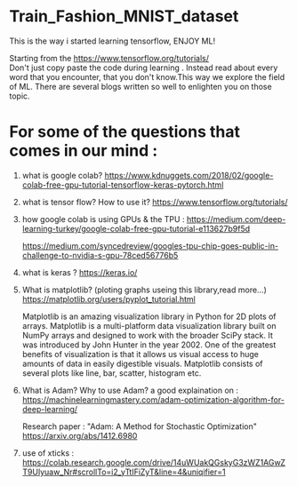 # Train_Fashion_MNIST_dataset
This is the way i started learning tensorflow, ENJOY ML!

Starting from the https://www.tensorflow.org/tutorials/  
Don't just copy paste the code during learning . Instead read about every word that you encounter, that you don't know.This way we explore the field of ML. There are several blogs written so well to enlighten you on those topic.

# For some of the questions that comes in our mind :

  1. what is google colab?
     https://www.kdnuggets.com/2018/02/google-colab-free-gpu-tutorial-tensorflow-keras-pytorch.html 
     
  2. what is tensor flow? How to use it? 
     https://www.tensorflow.org/tutorials/
     
  3. how google colab is using GPUs & the TPU :
      https://medium.com/deep-learning-turkey/google-colab-free-gpu-tutorial-e113627b9f5d 
       
      https://medium.com/syncedreview/googles-tpu-chip-goes-public-in-challenge-to-nvidia-s-gpu-78ced56776b5

  4. what is keras ? 
     https://keras.io/
  
  5. What is matplotlib? (ploting graphs useing this library,read more...)
     https://matplotlib.org/users/pyplot_tutorial.html
     
     Matplotlib is an amazing visualization library in Python for 2D plots of arrays.
     Matplotlib is a multi-platform data visualization library built on NumPy arrays and 
     designed to work with the broader SciPy stack. 
     It was introduced by John Hunter in the year 2002.
     One of the greatest benefits of visualization is that it allows us visual access to huge amounts of data 
     in easily digestible visuals. Matplotlib consists of several plots like line, bar, scatter, histogram etc.
     
  6.   What is Adam? Why to use Adam?
       a good explaination on :
            https://machinelearningmastery.com/adam-optimization-algorithm-for-deep-learning/
       
       Research paper : "Adam: A Method for Stochastic Optimization"  
                         https://arxiv.org/abs/1412.6980
                       
   7. use of xticks : https://colab.research.google.com/drive/14uWUakQGskyG3zWZ1AGwZT9Ulyuaw_Nr#scrollTo=i2_yTtIFiZyT&line=4&uniqifier=1
   
